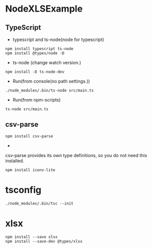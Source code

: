 # NodeXLSExample

## TypeScript

- typescript and ts-node(node for typescript)

```
npm install typescript ts-node
npm install @types/node -D
```

- ts-node (change watch version.)

```
npm install -D ts-node-dev
```


- Run(from console(no path settings.))

```
./node_modules/.bin/ts-node src/main.ts 
```

- Run(from npm-scripts)

```
ts-node src/main.ts 
```

## csv-parse

```
npm install csv-parse
```

-
csv-parse
provides
its
own
type
definitions,
so
you
do
not
need
this
installed.

```
npm install iconv-lite
```

# tsconfig

```
./node_modules/.bin/tsc --init 

```

# xlsx

```
npm install --save xlsx
npm install --save-dev @types/xlsx

```
